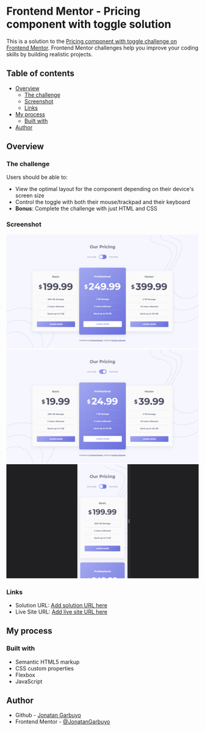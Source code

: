 # Frontend Mentor - Pricing component with toggle solution

This is a solution to the [Pricing component with toggle challenge on Frontend Mentor](https://www.frontendmentor.io/challenges/pricing-component-with-toggle-8vPwRMIC). Frontend Mentor challenges help you improve your coding skills by building realistic projects.

## Table of contents

- [Overview](#overview)
  - [The challenge](#the-challenge)
  - [Screenshot](#screenshot)
  - [Links](#links)
- [My process](#my-process)
  - [Built with](#built-with)
- [Author](#author)

## Overview

### The challenge

Users should be able to:

- View the optimal layout for the component depending on their device's screen size
- Control the toggle with both their mouse/trackpad and their keyboard
- **Bonus**: Complete the challenge with just HTML and CSS

### Screenshot

![screenshot](./screenshot.png)
![screenshot2](./screenshot2.png)
![screenshot-mobile](./screenshot-mobile.png)

### Links

- Solution URL: [Add solution URL here](https://github.com/JonatanGarbuyo/frontendmentor/tree/main/pricing-component-with-toggle-master)
- Live Site URL: [Add live site URL here](https://pricing-component-with-toggle-f.netlify.app/)

## My process

### Built with

- Semantic HTML5 markup
- CSS custom properties
- Flexbox
- JavaScript

## Author

- Github - [Jonatan Garbuyo](https://github.com/JonatanGarbuyo)
- Frontend Mentor - [@JonatanGarbuyo](https://www.frontendmentor.io/profile/JonatanGarbuyo)
